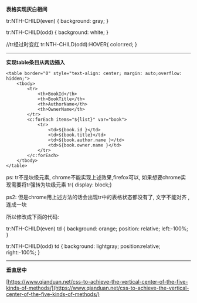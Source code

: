 **表格实现灰白相间**

tr:NTH-CHILD(even) {
	background: gray;
}

tr:NTH-CHILD(odd) {
	background: white;
}


//tr经过时变红
tr:NTH-CHILD(odd):HOVER{
	color:red;
}

---

**实现table条目从两边插入**

<!DOCTYPE HTML PUBLIC "-//W3C//DTD HTML 4.01 Transitional//EN">
<html>
<head>
<base href="<%=basePath%>">

<title>My JSP 'show_all_books' starting page</title>

<script type="text/javascript" src="http://lib.sinaapp.com/js/jquery/1.6/jquery.min.js"></script>

<style type="text/css" >

tr{
display: block;
}
tr:NTH-CHILD(even) {
	background: orange;
	position: relative;
	left:-100%;
}

tr:NTH-CHILD(odd) {
	background: lightgray;
	position:relative;
	right:-100%;
}

tr:FIRST-CHILD{
background: lightgray;
}

tr~tr:HOVER{
	color:red;
}
</style>

</head>


<body>
	
	<table border="0" style="text-align: center; margin: auto;overflow: hidden;">
		<tbody>
			<tr>
				<th>BookId</th>
				<th>BookTitle</th>
				<th>AuthorName</th>
				<th>OwnerName</th>
			</tr>
			<c:forEach items="${list}" var="book">
				<tr>
					<td>${book.id }</td>
					<td>${book.title}</td>
					<td>${book.author.name }</td>
					<td>${book.owner.name }</td>
				</tr>
			</c:forEach>
		</tbody>
	</table>
</body>

<script type="text/javascript">
$(function(){
$("tr").animate({"left":"0","right":"0"}, 1000);
})
</script>
</html>


ps: tr不是块级元素, chrome不能实现上述效果,firefox可以, 如果想要chrome实现需要将tr强转为块级元素 tr{ display: block;}

ps2: 但是chrome用上述方法的话会出现tr中的表格状态都没有了, 文字不能对齐 , 连成一块

所以修改成下面的代码:

tr:NTH-CHILD(even) td {
	background: orange;
	position: relative;
	left:-100%;
}

tr:NTH-CHILD(odd) td {
	background: lightgray;
	position:relative;
	right:-100%;
}

<script type="text/javascript">
$(function(){
$("td").animate({"left":"0","right":"0"}, 1000);
})
</script>


----

**垂直居中**

[https://www.qianduan.net/css-to-achieve-the-vertical-center-of-the-five-kinds-of-methods/](https://www.qianduan.net/css-to-achieve-the-vertical-center-of-the-five-kinds-of-methods/)
